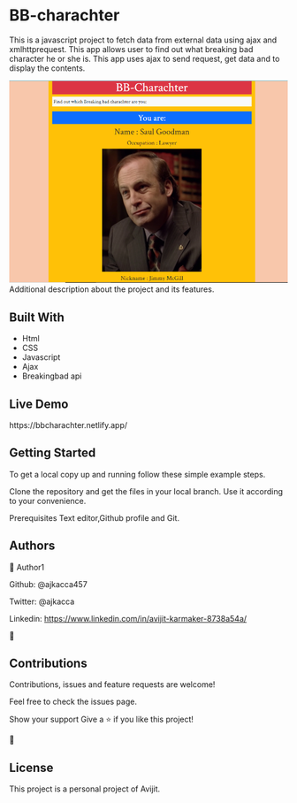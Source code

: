 # BB-charachter

This is a javascript project to fetch data from external data using ajax and xmlhttprequest. This app allows user to find out what breaking bad character he or she is. This app uses ajax to send request, get data and to display the contents.

<img src="picture1.PNG" alt="projectimg">

</h1>Additional description about the project and its features.</h1>

<h2>Built With</h2>

- Html
- CSS
- Javascript
- Ajax
- Breakingbad api

<h2>Live Demo</h2>
https://bbcharachter.netlify.app/

<h2>Getting Started</h2>
To get a local copy up and running follow these simple example steps.

Clone the repository and get the files in your local branch. Use it according
to your convenience.

Prerequisites
Text editor,Github profile and Git.

<h2>Authors</h2>

👤 Author1

Github: @ajkacca457

Twitter: @ajkacca

Linkedin: https://www.linkedin.com/in/avijit-karmaker-8738a54a/



🤝 <h2>Contributions</h2>
Contributions, issues and feature requests are welcome!

Feel free to check the issues page.

Show your support
Give a ⭐️ if you like this project!

📝 <h2>License</h2>
This project is a personal project of Avijit.
